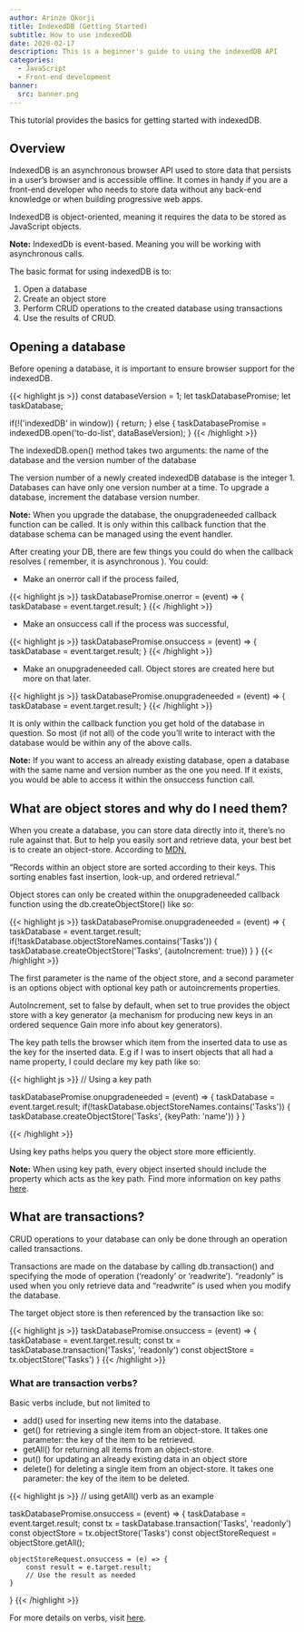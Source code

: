 ```yaml
---
author: Arinze Okorji
title: IndexedDB (Getting Started)
subtitle: How to use indexedDB
date: 2020-02-17
description: This is a beginner's guide to using the indexedDB API
categories:
  - JavaScript
  - Front-end development
banner:
  src: banner.png
---
```


This tutorial provides the basics for getting started with indexedDB.
<!--more-->


## Overview

IndexedDB is an asynchronous browser API used to store data that persists in a user’s browser and is accessible offline. It comes in handy if you are a front-end developer who needs to store data without any back-end knowledge or when building progressive web apps.

IndexedDB is object-oriented, meaning it requires the data to be stored as JavaScript objects.

**Note:** IndexedDb is event-based. Meaning you will be working with asynchronous calls.

The basic format for using indexedDB is to:
1. Open a database
2. Create an object store
3. Perform CRUD operations to the created database using transactions
4. Use the results of CRUD.

## Opening a database

Before opening a database, it is important to ensure browser support for the indexedDB.


{{< highlight js >}}
const databaseVersion = 1;
let taskDatabasePromise;
let taskDatabase;

if(!('indexedDB' in window)) {
    return;
} else {
    taskDatabasePromise = indexedDB.open('to-do-list', dataBaseVersion);
}
{{< /highlight >}}

The indexedDB.open() method takes two arguments: 
the name of the database and
the version number of the database

The version number of a newly created indexedDB database is the integer 1. Databases can have only one version number at a time. To upgrade a database, increment the database version number.

**Note:** When you upgrade the database, the onupgradeneeded callback function can be called. It is only within this callback function that the database schema can be managed using the event handler.

After creating your DB, there are few things you could do when the callback resolves ( remember, it is asynchronous ). You could:
- Make an onerror call if the process failed,

{{< highlight js >}}
taskDatabasePromise.onerror = (event) => {
    taskDatabase = event.target.result;
}
{{< /highlight >}}

- Make an onsuccess call if the process was successful,

{{< highlight js >}}
taskDatabasePromise.onsuccess = (event) => {
    taskDatabase = event.target.result;
}
{{< /highlight >}}

- Make an onupgradeneeded call. Object stores are created here but more on that later.

{{< highlight js >}}
taskDatabasePromise.onupgradeneeded = (event) => {
    taskDatabase = event.target.result;
}
{{< /highlight >}}

It is only within the callback function you get hold of the database in question. So most (if not all) of the code you’ll write to interact with the database would be within any of the above calls.

**Note:** If you want to access an already existing database, open a database with the same name and version number as the one you need. If it exists, you would be able to access it within the onsuccess function call.

## What are object stores and why do I need them?

When you create a database, you can store data directly into it, there’s no rule against that. But to help you easily sort and retrieve data, your best bet is to create an object-store. According to [MDN](https://developer.mozilla.org/en-US/docs/Web/API/IDBObjectStore), 

“Records within an object store are sorted according to their keys. This sorting enables fast insertion, look-up, and ordered retrieval.”

Object stores can only be created within the onupgradeneeded callback function using the db.createObjectStore() like so:


{{< highlight js >}}
taskDatabasePromise.onupgradeneeded = (event) => {
    taskDatabase = event.target.result;
    if(!taskDatabase.objectStoreNames.contains('Tasks')) {
        taskDatabase.createObjectStore('Tasks', {autoIncrement: true})
    }
}
{{< /highlight >}}

The first parameter is the name of the object store, and a second parameter is an options object with optional key path or autoincrements properties. 

AutoIncrement, set to false by default, when set to true provides the object store with a key generator (a mechanism for producing new keys in an ordered sequence Gain more info about key generators).

The key path tells the browser which item from the inserted data to use as the key for the inserted data. E.g if I was to insert objects that all had a name property, I could declare my key path like so:


{{< highlight js >}}
// Using a key path

taskDatabasePromise.onupgradeneeded = (event) => {
    taskDatabase = event.target.result;
    if(!taskDatabase.objectStoreNames.contains('Tasks')) {
        taskDatabase.createObjectStore('Tasks', {keyPath: 'name'})
    }
}

{{< /highlight >}}

Using key paths helps you query the object store more efficiently.

**Note:** When using key path, every object inserted should include the property which acts as the key path.
Find more information on key paths [here](https://developer.mozilla.org/en-US/docs/Web/API/IndexedDB_API/Basic_Concepts_Behind_IndexedDB#gloss_keypath).

## What are transactions?

CRUD operations to your database can only be done through an operation called transactions. 

Transactions are made on the database by calling db.transaction() and specifying the mode of operation (‘readonly’ or ‘readwrite’). “readonly” is used when you only retrieve data and “readwrite” is used when you modify the database.

The target object store is then referenced by the transaction like so:

{{< highlight js >}}
taskDatabasePromise.onsuccess = (event) => {
    taskDatabase = event.target.result;
    const tx = taskDatabase.transaction('Tasks', 'readonly')
    const objectStore = tx.objectStore('Tasks')
}
{{< /highlight >}}


### What are transaction verbs?

Basic verbs include, but not limited to
- add() used for inserting new items into the database.
- get() for retrieving a single item from an object-store. It takes one parameter: the key of the item to be retrieved. 
- getAll() for returning all items from an object-store.
- put() for updating an already existing data in an object store
- delete() for deleting a single item from an object-store. It takes one parameter: the key of the item to be deleted.

{{< highlight js >}}
// using getAll() verb as an example

taskDatabasePromise.onsuccess = (event) => {
    taskDatabase = event.target.result;
    const tx = taskDatabase.transaction('Tasks', 'readonly')
    const objectStore = tx.objectStore('Tasks')
    const objectStoreRequest = objectStore.getAll();

    objectStoreRequest.onsuccess = (e) => {
        const result = e.target.result;
        // Use the result as needed
    }
}
{{< /highlight >}}

For more details on verbs, visit [here](https://developer.mozilla.org/en-US/docs/Web/API/IDBObjectStore).



